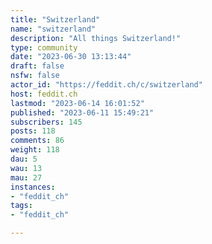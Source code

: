 ```yaml
---
title: "Switzerland" 
name: "switzerland"
description: "All things Switzerland!"
type: community
date: "2023-06-30 13:13:44"
draft: false
nsfw: false
actor_id: "https://feddit.ch/c/switzerland"
host: feddit.ch
lastmod: "2023-06-14 16:01:52"
published: "2023-06-11 15:49:21"
subscribers: 145
posts: 118
comments: 86
weight: 118
dau: 5
wau: 13
mau: 27
instances:
- "feddit_ch"
tags: 
- "feddit_ch"

---
```

